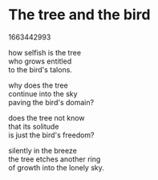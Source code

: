 # The tree and the bird

1663442993

how selfish is the tree  
who grows entitled  
to the bird's talons.  

why does the tree  
continue into the sky  
paving the bird's domain?  

does the tree not know  
that its solitude  
is just the bird's freedom?  

silently in the breeze  
the tree etches another ring  
of growth into the lonely sky.  